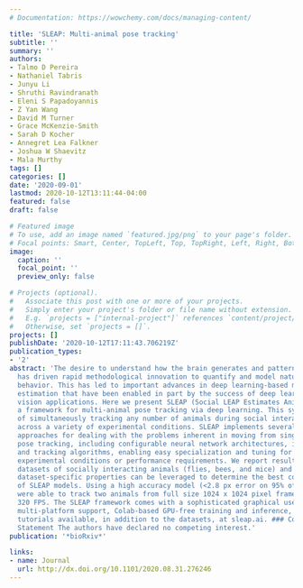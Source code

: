 ```yaml
---
# Documentation: https://wowchemy.com/docs/managing-content/

title: 'SLEAP: Multi-animal pose tracking'
subtitle: ''
summary: ''
authors:
- Talmo D Pereira
- Nathaniel Tabris
- Junyu Li
- Shruthi Ravindranath
- Eleni S Papadoyannis
- Z Yan Wang
- David M Turner
- Grace McKenzie-Smith
- Sarah D Kocher
- Annegret Lea Falkner
- Joshua W Shaevitz
- Mala Murthy
tags: []
categories: []
date: '2020-09-01'
lastmod: 2020-10-12T13:11:44-04:00
featured: false
draft: false

# Featured image
# To use, add an image named `featured.jpg/png` to your page's folder.
# Focal points: Smart, Center, TopLeft, Top, TopRight, Left, Right, BottomLeft, Bottom, BottomRight.
image:
  caption: ''
  focal_point: ''
  preview_only: false

# Projects (optional).
#   Associate this post with one or more of your projects.
#   Simply enter your project's folder or file name without extension.
#   E.g. `projects = ["internal-project"]` references `content/project/deep-learning/index.md`.
#   Otherwise, set `projects = []`.
projects: []
publishDate: '2020-10-12T17:11:43.706219Z'
publication_types:
- '2'
abstract: 'The desire to understand how the brain generates and patterns behavior
  has driven rapid methodological innovation to quantify and model natural animal
  behavior. This has led to important advances in deep learning-based markerless pose
  estimation that have been enabled in part by the success of deep learning for computer
  vision applications. Here we present SLEAP (Social LEAP Estimates Animal Poses),
  a framework for multi-animal pose tracking via deep learning. This system is capable
  of simultaneously tracking any number of animals during social interactions and
  across a variety of experimental conditions. SLEAP implements several complementary
  approaches for dealing with the problems inherent in moving from single- to multi-animal
  pose tracking, including configurable neural network architectures, inference techniques,
  and tracking algorithms, enabling easy specialization and tuning for particular
  experimental conditions or performance requirements. We report results on multiple
  datasets of socially interacting animals (flies, bees, and mice) and describe how
  dataset-specific properties can be leveraged to determine the best configuration
  of SLEAP models. Using a high accuracy model (<2.8 px error on 95% of points), we
  were able to track two animals from full size 1024 x 1024 pixel frames at up to
  320 FPS. The SLEAP framework comes with a sophisticated graphical user interface,
  multi-platform support, Colab-based GPU-free training and inference, and complete
  tutorials available, in addition to the datasets, at sleap.ai. ### Competing Interest
  Statement The authors have declared no competing interest.'
publication: '*bioRxiv*'

links:
- name: Journal
  url: http://dx.doi.org/10.1101/2020.08.31.276246
---
```


